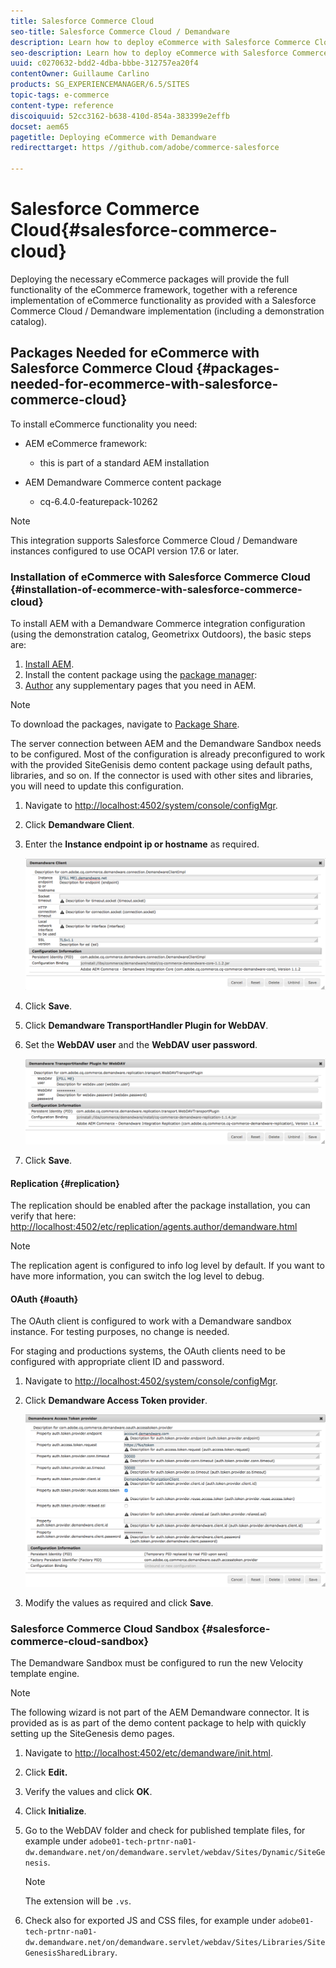 ```yaml
---
title: Salesforce Commerce Cloud
seo-title: Salesforce Commerce Cloud / Demandware
description: Learn how to deploy eCommerce with Salesforce Commerce Cloud / Demandware.
seo-description: Learn how to deploy eCommerce with Salesforce Commerce Cloud / Demandware.
uuid: c0270632-bdd2-4dba-bbbe-312757ea20f4
contentOwner: Guillaume Carlino
products: SG_EXPERIENCEMANAGER/6.5/SITES
topic-tags: e-commerce
content-type: reference
discoiquuid: 52cc3162-b638-410d-854a-383399e2effb
docset: aem65
pagetitle: Deploying eCommerce with Demandware
redirecttarget: https //github.com/adobe/commerce-salesforce

---
```


# Salesforce Commerce Cloud{#salesforce-commerce-cloud}

Deploying the necessary eCommerce packages will provide the full functionality of the eCommerce framework, together with a reference implementation of eCommerce functionality as provided with a Salesforce Commerce Cloud / Demandware implementation (including a demonstration catalog).

## Packages Needed for eCommerce with Salesforce Commerce Cloud {#packages-needed-for-ecommerce-with-salesforce-commerce-cloud}

To install eCommerce functionality you need:

* AEM eCommerce framework:

    * this is part of a standard AEM installation

* AEM Demandware Commerce content package

    * cq-6.4.0-featurepack-10262

>[!NOTE]
>
>This integration supports Salesforce Commerce Cloud / Demandware instances configured to use OCAPI version 17.6 or later.

### Installation of eCommerce with Salesforce Commerce Cloud {#installation-of-ecommerce-with-salesforce-commerce-cloud}

To install AEM with a Demandware Commerce integration configuration (using the demonstration catalog, Geometrixx Outdoors), the basic steps are:

1. [Install AEM](../../../sites/deploying/using/deploy.md).
1. Install the content package using the [package manager](../../../sites/administering/using/package-manager.md):
1. [Author](../../../sites/authoring/using/page-authoring.md) any supplementary pages that you need in AEM.

>[!NOTE]
>
>To download the packages, navigate to [Package Share](../../../sites/administering/using/package-manager.md#package-share).

The server connection between AEM and the Demandware Sandbox needs to be configured. Most of the configuration is already preconfigured to work with the provided SiteGenisis demo content package using default paths, libraries, and so on. If the connector is used with other sites and libraries, you will need to update this configuration.

1. Navigate to [http://localhost:4502/system/console/configMgr](http://localhost:4502/system/console/configMgr).
1. Click **Demandware Client**.
1. Enter the **Instance endpoint ip or hostname** as required.

   ![](assets/chlimage_1-5.png)

1. Click **Save**.
1. Click **Demandware TransportHandler Plugin for WebDAV**.
1. Set the **WebDAV user** and the **WebDAV user password**.

   ![](assets/chlimage_1-6.png)

1. Click **Save**.

#### Replication {#replication}

The replication should be enabled after the package installation, you can verify that here: [http://localhost:4502/etc/replication/agents.author/demandware.html](http://localhost:4502/etc/replication/agents.author/demandware.html)

>[!NOTE]
>
>The replication agent is configured to info log level by default. If you want to have more information, you can switch the log level to debug.

#### OAuth {#oauth}

The OAuth client is configured to work with a Demandware sandbox instance. For testing purposes, no change is needed.

For staging and productions systems, the OAuth clients need to be configured with appropriate client ID and password.

1. Navigate to [http://localhost:4502/system/console/configMgr](http://localhost:4502/system/console/configMgr).
1. Click **Demandware Access Token provider**.

   ![](assets/chlimage_1-7.png)

1. Modify the values as required and click **Save**.

### Salesforce Commerce Cloud Sandbox {#salesforce-commerce-cloud-sandbox}

The Demandware Sandbox must be configured to run the new Velocity template engine.

>[!NOTE]
>
>The following wizard is not part of the AEM Demandware connector. It is provided as is as part of the demo content package to help with quickly setting up the SiteGenesis demo pages.

1. Navigate to [http://localhost:4502/etc/demandware/init.html](http://localhost:4502/etc/demandware/init.html).
1. Click **Edit.**
1. Verify the values and click **OK**.
1. Click **Initialize**.
1. Go to the WebDAV folder and check for published template files, for example under `adobe01-tech-prtnr-na01-dw.demandware.net/on/demandware.servlet/webdav/Sites/Dynamic/SiteGenesis`.

   >[!NOTE]
   >
   >The extension will be `.vs`.

1. Check also for exported JS and CSS files, for example under `adobe01-tech-prtnr-na01-dw.demandware.net/on/demandware.servlet/webdav/Sites/Libraries/SiteGenesisSharedLibrary`.

